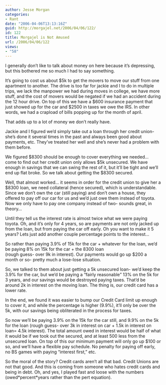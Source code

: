 ```yaml
---
author: Jesse Morgan
categories:
- Rant
date: "2006-04-06T13:13:16Z"
guid: http://morgajel.net/2006/04/06/122/
id: 122
title: Morgajel is Not Amused
url: /2006/04/06/122
views:
- "58"
---
```


I generally don’t like to talk about money on here because it’s depressing, but this bothered me so much I had to say something.

It’s going to cost us about $5k to get the movers to move our stuff from one apartment to another. The drive is too far for jackie and I to do in multiple trips, we lack the manpower we had during moves in college, we have more stuff, and the cost of movers would be negated if we had an accident during the 12 hour drive. On top of this we have a $600 insurance payment that just showed up for the car and $2500 in taxes we owe the IRS. In other words, we had a crapload of bills popping up for the month of april.

That adds up to a lot of money we don’t really have.

Jackie and I figured we’d simply take out a loan through her credit union- she’s done it several times in the past and always been good about payments, etc. They’ve treated her well and she’s never had a problem with them before.

We figured $8300 should be enough to cover everything we needed… come to find out her credit union only allows $5k unsecured. We have enough in savings that we can swing the rest of it, but it’ll be tight and we’ll end up flat broke. So we talk about getting the $8300 secured.

Well, that almost worked… it seems in order for the credit union to give her a $8300 loan, we need collateral (hence secured), which is understandable. Since we don’t own the car (still paying) and don’t own a house, they offered to pay off our car for us and we’d just owe them instead of toyota. Now we only have to pay one company instead of two- sounds great, in theory…

Until they tell us the interest rate is almost twice what we were paying toyota. Oh, and it’s only for 4 years, so are payments are not only jacked up from the loan, but from paying the car off early. Oh you want to make it 5 years? Lets just add another couple percentage points to the interest…

So rather than paying 3.9% of 15k for the car + whatever for the loan, we’d be paying 8% on 15k for the car + the 8300 loan  
(rough guess- over 9k in interest). Our payments would go up $200 a month or so- pretty much a lose-lose situation.

So, we talked to them about just getting a 5k unsecured loan- we’d keep the 3.9% for the car, but we’d be paying a “fairly reasonable” 13% on the 5k for 3 years, and our savings would be destroyed paying taxes. That’d be around 2k in interest on the moving loan. The thing is, our credit card has a lower rate.

In the end, we found it was easier to bump our Credit Card limit up enough to cover it, and while the percentage is higher (9.9%), it’ll only be over the 5k, with our savings being obliterated in the process for taxes.

So now we’ll be paying 3.9% on the 15k for the car still, and 9.9% on the 5k for the loan (rough guess- over 3k in interest on car + 1.5k in interest on loan= 4.5k interest). The total amount owed in interest would be half of what it would be if we took out the secured, and at least 500 less from the unsecured loan. On top of this our minimum payment will only go up $100 or so, and we’ll have a flexible pay schedule. No penalty for paying off early, no BS games with paying “interest first,” etc.

So the moral of the story? Credit cards aren’t all that bad. Credit Unions are not that good. And this is coming from someone who hates credit cards and being in debt. Oh, and yes, I played fast and loose with the numbers (owed\*percent\*years rather than the pert equation).
